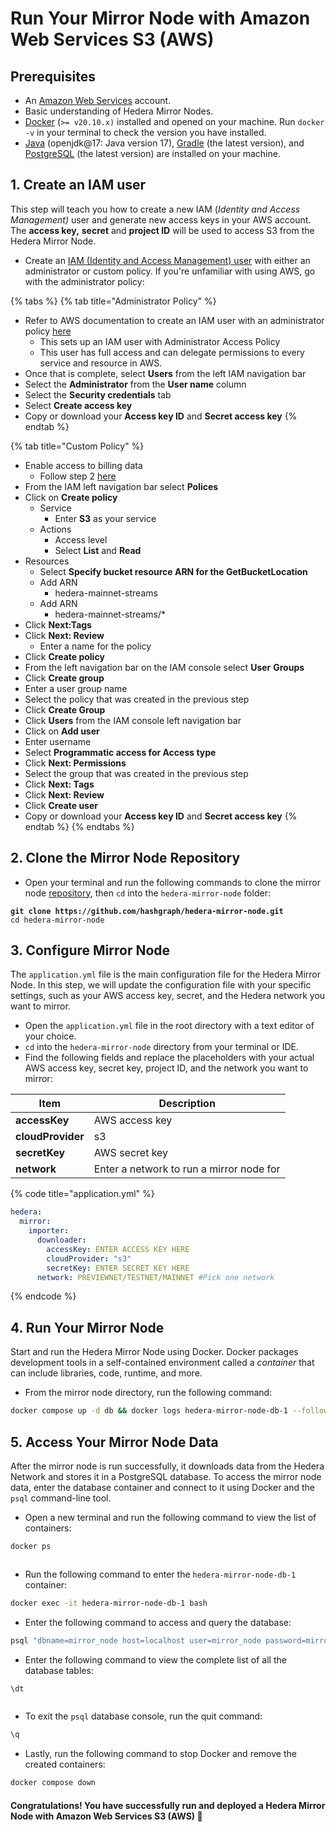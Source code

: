 # Run Your Mirror Node with Amazon Web Services S3 (AWS)

## Prerequisites

- An [Amazon Web Services](https://aws.amazon.com/free/?trk=ps\_a131L0000085DvcQAE\\&trkCampaign=acq\_paid\_search\_brand\\&sc\_channel=ps\\&sc\_campaign=acquisition\_US\\&sc\_publisher=google\\&sc\_category=core\\&sc\_country=US\\&sc\_geo=NAMER\\&sc\_outcome=acq\\&sc\_detail=aws%20account\\&sc\_content=Account\_e\\&sc\_segment=432339156165\\&sc\_medium=ACQ-P|PS-GO|Brand|Desktop|SU|AWS|Core|US|EN|Text\\&s\_kwcid=AL!4422!3!432339156165!e!!g!!aws%20account\\&ef\_id=Cj0KCQjw8IaGBhCHARIsAGIRRYrLfWc3ykRf\_hAUeVvf4nNEYvacHwk\_w1jAuSj6hQZ8\_muh0T5p3acaAkZDEALw\_wcB:G:s\\&s\_kwcid=AL!4422!3!432339156165!e!!g!!aws%20account\\&all-free-tier.sort-by=item.additionalFields.SortRank\\&all-free-tier.sort-order=asc\\&awsf.Free%20Tier%20Types=*all\\&awsf.Free%20Tier%20Categories=*all) account.
- Basic understanding of Hedera Mirror Nodes.
- [Docker](https://www.docker.com/) (`>= v20.10.x)` installed and opened on your machine. Run `docker -v` in your terminal to check the version you have installed.
- [Java](https://www.java.com/en/) (openjdk@17: Java version 17), [Gradle](https://gradle.org/install/) (the latest version), and [PostgreSQL](https://www.postgresql.org/) (the latest version) are installed on your machine.

## 1. Create an IAM user

This step will teach you how to create a new IAM (_Identity and Access Management)_ user and generate new access keys in your AWS account. The **access key,** **secret** and **project ID** will be used to access S3 from the Hedera Mirror Node.

- Create an [IAM (Identity and Access Management) user](https://docs.aws.amazon.com/IAM/latest/UserGuide/getting-set-up.html#create-an-admin) with either an administrator or custom policy. If you're unfamiliar with using AWS, go with the administrator policy:

{% tabs %}
{% tab title="Administrator Policy" %}

- Refer to AWS documentation to create an IAM user with an administrator policy [here](https://docs.aws.amazon.com/IAM/latest/UserGuide/getting-started\_create-admin-group.html)
  - This sets up an IAM user with Administrator Access Policy
  - This user has full access and can delegate permissions to every service and resource in AWS.
- Once that is complete, select **Users** from the left IAM navigation bar
- Select the **Administrator** from the **User name** column
- Select the **Security credentials** tab
- Select **Create access key**
- Copy or download your **Access key ID** and **Secret access key**
  {% endtab %}

{% tab title="Custom Policy" %}

- Enable access to billing data
  - Follow step 2 [here](https://docs.aws.amazon.com/IAM/latest/UserGuide/getting-started\_create-admin-group.html)
- From the IAM left navigation bar select **Polices**
- Click on **Create policy**
  - Service
    - Enter **S3** as your service
  - Actions
    - Access level
    - Select **List** and **Read**
- Resources
  - Select **Specify bucket resource ARN for the GetBucketLocation**
  - Add ARN
    - hedera-mainnet-streams
  - Add ARN
    - hedera-mainnet-streams/\*
- Click **Next:Tags**
- Click **Next: Review**
  - Enter a name for the policy
- Click **Create policy**
- From the left navigation bar on the IAM console select **User** **Groups**
- Click **Create group**
- Enter a user group name
- Select the policy that was created in the previous step
- Click **Create Group**
- Click **Users** from the IAM console left navigation bar
- Click on **Add user**
- Enter username
- Select **Programmatic access for Access type**
- Click **Next: Permissions**
- Select the group that was created in the previous step
- Click **Next: Tags**
- Click **Next: Review**
- Click **Create user**
- Copy or download your **Access key ID** and **Secret access key**
  {% endtab %}
  {% endtabs %}

## 2. Clone the Mirror Node Repository

- Open your terminal and run the following commands to clone the mirror node [repository](https://github.com/hashgraph/hedera-mirror-node), then `cd` into the `hedera-mirror-node` folder:

<pre class="language-bash"><code class="lang-bash"><strong>git clone https://github.com/hashgraph/hedera-mirror-node.git
</strong>cd hedera-mirror-node
</code></pre>

## 3. Configure Mirror Node

The `application.yml` file is the main configuration file for the Hedera Mirror Node. In this step, we will update the configuration file with your specific settings, such as your AWS access key, secret, and the Hedera network you want to mirror.

- Open the `application.yml` file in the root directory with a text editor of your choice.
- `cd` into the `hedera-mirror-node` directory from your terminal or IDE.
- Find the following fields and replace the placeholders with your actual AWS access key, secret key, project ID, and the network you want to mirror:

| Item              | Description                              |
| ----------------- | ---------------------------------------- |
| **accessKey**     | AWS access key                           |
| **cloudProvider** | s3                                       |
| **secretKey**     | AWS secret key                           |
| **network**       | Enter a network to run a mirror node for |

{% code title="application.yml" %}

```yaml
hedera:
  mirror:
    importer: 
      downloader:
        accessKey: ENTER ACCESS KEY HERE
        cloudProvider: "s3"
        secretKey: ENTER SECRET KEY HERE
      network: PREVIEWNET/TESTNET/MAINNET #Pick one network
```

{% endcode %}

## 4. Run Your Mirror Node

Start and run the Hedera Mirror Node using Docker. Docker packages development tools in a self-contained environment called a _container_ that can include libraries, code, runtime, and more.

- From the mirror node directory, run the following command:

```bash
docker compose up -d db && docker logs hedera-mirror-node-db-1 --follow
```

## 5. Access Your Mirror Node Data

After the mirror node is run successfully, it downloads data from the Hedera Network and stores it in a PostgreSQL database. To access the mirror node data, enter the database container and connect to it using Docker and the `psql` command-line tool.

- Open a new terminal and run the following command to view the list of containers:

```bash
docker ps
```

<figure><img src="../../../.gitbook/assets/docker ps (1).png" alt=""><figcaption></figcaption></figure>

- Run the following command to enter the `hedera-mirror-node-db-1` container:

```bash
docker exec -it hedera-mirror-node-db-1 bash
```

- Enter the following command to access and query the database:

```bash
psql "dbname=mirror_node host=localhost user=mirror_node password=mirror_node_pass port=5432"
```

- Enter the following command to view the complete list of all the database tables:

```bash
\dt
```

<figure><img src="../../../.gitbook/assets/list of relations s3 mirror (1).png" alt=""><figcaption></figcaption></figure>

- To exit the `psql` database console, run the quit command:

```bash
\q
```

- Lastly, run the following command to stop Docker and remove the created containers:

```bash
docker compose down
```

#### Congratulations! You have successfully run and deployed a Hedera Mirror Node with Amazon Web Services S3 (AWS) 🚀
